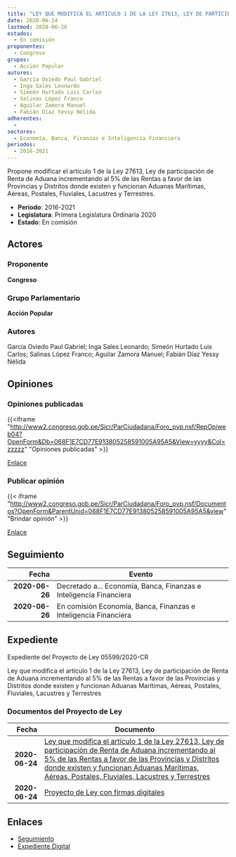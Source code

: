 ```yaml
---
title: "LEY QUE MODIFICA EL ARTÍCULO 1 DE LA LEY 27613, LEY DE PARTICIPACIÓN DE RENTA DE ADUANA INCREMENTANDO AL 5% DE LAS RENTAS A FAVOR DE LAS PROVINCIAS Y DISTRITOS DONDE EXISTEN Y FUNCIONAN ADUANAS MARÍTIMAS, AÉREAS, POSTALES, FLUVIALES, LACUSTRES Y TERRESTRES"
date: 2020-06-24
lastmod: 2020-06-26
estados: 
  - En comisión
proponentes: 
  - Congreso
grupos: 
  - Acción Popular
autores: 
  - García Oviedo Paul Gabriel
  - Inga Sales Leonardo
  - Simeón Hurtado Luis Carlos
  - Salinas López Franco
  - Aguilar Zamora Manuel
  - Fabián Díaz Yessy Nélida
adherentes: 
  - 
sectores: 
  - Economía, Banca, Finanzas e Inteligencia Financiera
periodos: 
  - 2016-2021
---
```


Propone modificar el artículo 1 de la Ley 27613, Ley de participación de Renta de Aduana incrementando al 5% de las Rentas a favor de las Provincias y Distritos donde existen y funcionan Aduanas Marítimas, Aéreas, Postales, Fluviales, Lacustres y Terrestres.

- **Periodo**: 2016-2021
- **Legislatura**: Primera Legislatura Ordinaria 2020
- **Estado**: En comisión

## Actores

### Proponente

**Congreso**

### Grupo Parlamentario

**Acción Popular**

### Autores

García Oviedo Paul Gabriel; Inga Sales Leonardo; Simeón Hurtado Luis Carlos; Salinas López Franco; Aguilar Zamora Manuel; Fabián Díaz Yessy Nélida


## Opiniones

### Opiniones publicadas

{{<iframe "http://www2.congreso.gob.pe/Sicr/ParCiudadana/Foro_pvp.nsf/RepOpiweb04?OpenForm&Db=068F1E7CD77E913805258591005A95A5&View=yyyy&Col=zzzzz" "Opiniones publicadas" >}}

[Enlace](http://www2.congreso.gob.pe/Sicr/ParCiudadana/Foro_pvp.nsf/RepOpiweb04?OpenForm&Db=068F1E7CD77E913805258591005A95A5&View=yyyy&Col=zzzzz)
### Publicar opinión

{{< iframe "http://www2.congreso.gob.pe/Sicr/ParCiudadana/Foro_pvp.nsf/Documentos?OpenForm&ParentUnid=068F1E7CD77E913805258591005A95A5&view" "Brindar opinión" >}}

[Enlace](http://www2.congreso.gob.pe/Sicr/ParCiudadana/Foro_pvp.nsf/Documentos?OpenForm&ParentUnid=068F1E7CD77E913805258591005A95A5&view)

## Seguimiento

| Fecha | Evento |
|------:|--------|
| **2020-06-26** | Decretado a... Economía, Banca, Finanzas e Inteligencia Financiera|
| **2020-06-26** | En comisión Economía, Banca, Finanzas e Inteligencia Financiera|


## Expediente

Expediente del Proyecto de Ley 05599/2020-CR

Ley que modifica el artículo 1 de la Ley 27613, Ley de participación de Renta de Aduana incrementando al 5% de las Rentas a favor de las Provincias y Distritos donde existen y funcionan Aduanas Marítimas, Aéreas, Postales, Fluviales, Lacustres y Terrestres


### Documentos del Proyecto de Ley

| Fecha | Documento |
|------:|--------|
| **2020-06-24** | [Ley que modifica el artículo 1 de la Ley 27613, Ley de participación de Renta de Aduana incrementando al 5% de las Rentas a favor de las Provincias y Distritos donde existen y funcionan Aduanas Marítimas, Aéreas, Postales, Fluviales, Lacustres y Terrestres](http://www.leyes.congreso.gob.pe/Documentos/2016_2021/Proyectos_de_Ley_y_de_Resoluciones_Legislativas/PL05599-20200624.pdf) |
| **2020-06-24** | [Proyecto de Ley con firmas digitales](http://www.leyes.congreso.gob.pe/Documentos/2016_2021/Proyectos_de_Ley_y_de_Resoluciones_Legislativas/Proyectos_Firmas_digitales/PL05599.pdf) |

## Enlaces 

- [Seguimiento](http://www2.congreso.gob.pehttp://www2.congreso.gob.pe/Sicr/TraDocEstProc/CLProLey2016.nsf/f7fff46988ca05b1052578e100829cc7/3d8cba27d0c80e1f0525859200001cb2?OpenDocument)
- [Expediente Digital](http://www2.congreso.gob.pehttp://www2.congreso.gob.pe/Sicr/TraDocEstProc/CLProLey2016.nsf/f7fff46988ca05b1052578e100829cc7/3d8cba27d0c80e1f0525859200001cb2?OpenDocument&Click=05257FB7005EB655.eb71d0cf91d8294e05256cdf006b5706/$Body/0.1C6C)
